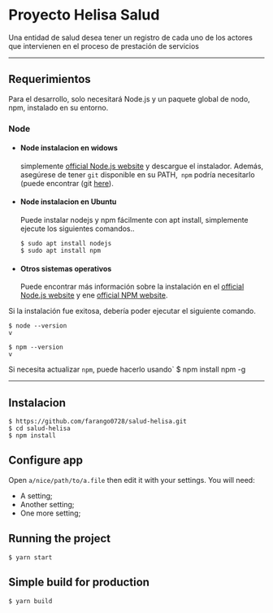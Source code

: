 # Proyecto Helisa Salud

Una entidad de salud desea tener un registro de cada uno de los actores que intervienen en el
proceso de prestación de servicios

---
## Requerimientos

Para el desarrollo, solo necesitará Node.js y un paquete global de nodo, npm, instalado en su entorno.

### Node
- #### Node instalacion en widows

  simplemente [official Node.js website](https://nodejs.org/) y descargue el instalador.
Además, asegúrese de tener `git` disponible en su PATH,` npm` podría necesitarlo (puede encontrar (git [here](https://git-scm.com/)).

- #### Node instalacion en Ubuntu

  Puede instalar nodejs y npm fácilmente con apt install, simplemente ejecute los siguientes comandos..

      $ sudo apt install nodejs
      $ sudo apt install npm

- #### Otros sistemas operativos
  Puede encontrar más información sobre la instalación en el [official Node.js website](https://nodejs.org/) y ene [official NPM website](https://npmjs.org/).

Si la instalación fue exitosa, debería poder ejecutar el siguiente comando.

    $ node --version
    v

    $ npm --version
    v

Si necesita actualizar `npm`, puede hacerlo usando`
    $ npm install npm -g

---

## Instalacion

    $ https://github.com/farango0728/salud-helisa.git
    $ cd salud-helisa
    $ npm install

## Configure app

Open `a/nice/path/to/a.file` then edit it with your settings. You will need:

- A setting;
- Another setting;
- One more setting;

## Running the project

    $ yarn start

## Simple build for production

    $ yarn build

